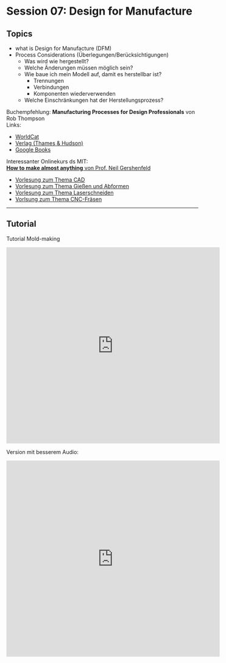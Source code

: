 # Session 07: Design for Manufacture

## Topics

- what is Design for Manufacture (DFM)
- Process Considerations (Überlegungen/Berücksichtigungen)
  - Was wird wie hergestellt?
  - Welche Änderungen müssen möglich sein? 
  - Wie baue ich mein Modell auf, damit es herstellbar ist? 
    - Trennungen 
    - Verbindungen 
    - Komponenten wiederverwenden
  - Welche Einschränkungen hat der Herstellungsprozess? 

Buchempfehlung: **Manufacturing Processes for Design Professionals** von Rob Thompson  
Links: 
- [WorldCat](https://www.worldcat.org/title/manufacturing-processes-for-design-professionals/oclc/153555771)
- [Verlag (Thames & Hudson)](https://thamesandhudson.com/manufacturing-processes-for-design-professionals-9780500513750)
- [Google Books](https://www.google.de/books/edition/Manufacturing_Processes_for_Design_Profe/NuF8NAAACAAJ?hl=en)

Interessanter Onlinekurs ds MIT:  
[**How to make almost anything** von Prof. Neil Gershenfeld](http://fab.cba.mit.edu/classes/4.140/)  

- [ Vorlesung zum Thema CAD](https://vimeo.com/454404808)
- [Vorlesung zum Thema Gießen und Abformen](https://vimeo.com/463841106)
- [Vorlesung zum Thema Laserschneiden](https://vimeo.com/457535878)
- [Vorlsung zum Thema CNC-Fräsen](https://vimeo.com/461808540)

______

## Tutorial 

Tutorial Mold-making 

<iframe width="560" height="515" src="https://www.youtube-nocookie.com/embed/AA4XgyYCLz4" title="YouTube video player" frameborder="0" allow="accelerometer; autoplay; clipboard-write; encrypted-media; gyroscope; picture-in-picture" allowfullscreen></iframe>

Version mit besserem Audio: 

<iframe width="560" height="515" src="https://www.youtube-nocookie.com/embed/XknatB_UIOg" title="YouTube video player" frameborder="0" allow="accelerometer; autoplay; clipboard-write; encrypted-media; gyroscope; picture-in-picture" allowfullscreen></iframe>


